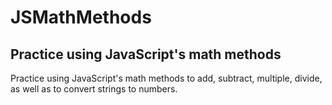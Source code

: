 # JSMathMethods
## Practice using JavaScript's math methods
Practice using JavaScript's math methods to add, subtract, multiple, divide, as well as to convert strings to numbers.

